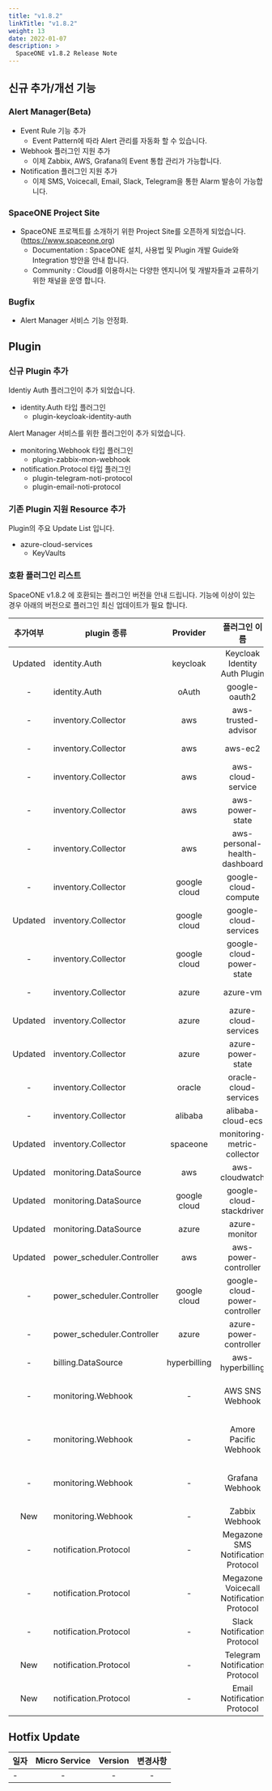 ```yaml
---
title: "v1.8.2"
linkTitle: "v1.8.2"
weight: 13
date: 2022-01-07
description: >
  SpaceONE v1.8.2 Release Note
---
```


## 신규 추가/개선 기능

### Alert Manager(Beta) 
- Event Rule 기능 추가
  - Event Pattern에 따라 Alert 관리를 자동화 할 수 있습니다.
- Webhook 플러그인 지원 추가
  - 이제 Zabbix, AWS, Grafana의 Event 통합 관리가 가능합니다.
- Notification 플러그인 지원 추가
  - 이제 SMS, Voicecall, Email, Slack, Telegram을 통한 Alarm 발송이 가능합니다.


### SpaceONE Project Site
- SpaceONE 프로젝트를 소개하기 위한 Project Site를 오픈하게 되었습니다. (https://www.spaceone.org)
  - Documentation : SpaceONE 설치, 사용법 및 Plugin 개발 Guide와 Integration 방안을 안내 합니다. 
  - Community : Cloud를 이용하시는 다양한 엔지니어 및 개발자들과 교류하기 위한 채널을 운영 합니다.

### Bugfix
- Alert Manager 서비스 기능 안정화.

## Plugin 

### 신규 Plugin 추가

Identiy Auth 플러그인이 추가 되었습니다.
- identity.Auth 타입 플러그인
  - plugin-keycloak-identity-auth

Alert Manager 서비스를 위한 플러그인이 추가 되었습니다. 
- monitoring.Webhook 타입 플러그인 
    - plugin-zabbix-mon-webhook
- notification.Protocol 타입 플러그인
    - plugin-telegram-noti-protocol
    - plugin-email-noti-protocol
 
### 기존 Plugin 지원 Resource 추가

Plugin의 주요 Update List 입니다.
 
- azure-cloud-services
    - KeyVaults

### 호환 플러그인 리스트

SpaceONE v1.8.2 에 호환되는 플러그인 버전을 안내 드립니다.
기능에 이상이 있는 경우 아래의 버전으로 플러그인 최신 업데이트가 필요 합니다.

|추가여부|plugin 종류|Provider|플러그인 이름| plugin_id | version |
|:---:|---|:---:|:---:|:---:|:---:|
|Updated|identity.Auth|keycloak|Keycloak Identity Auth Plugin|plugin-keycloak-identity-auth|v1.2|
|-|identity.Auth|oAuth|google-oauth2|plugin-e6b1b0bbacc6|v1.1|
|-|inventory.Collector|aws|aws-trusted-advisor|plugin-eb120a41bb8d|v1.4|
|-|inventory.Collector|aws|aws-ec2|plugin-49f224ef6d36|v1.12|
|-|inventory.Collector|aws|aws-cloud-service|plugin-54487559e402|v1.11.8|
|-|inventory.Collector|aws|aws-power-state|plugin-516babd3637c|v1.6|
|-|inventory.Collector|aws|aws-personal-health-dashboard|plugin-986155af217b|v1.4|
|-|inventory.Collector|google cloud|google-cloud-compute|plugin-13c3051967ce|v1.2.7|
|Updated|inventory.Collector|google cloud|google-cloud-services|plugin-87dc35ecb550|v1.2.9|
|-|inventory.Collector|google cloud|google-cloud-power-state|plugin-11f322fa4106|v1.1.3|
|-|inventory.Collector|azure|azure-vm|plugin-c1104066ca52|v1.2.12|
|Updated|inventory.Collector|azure|azure-cloud-services|plugin-6fec638f139c|v1.2.7|
|Updated|inventory.Collector|azure|azure-power-state|plugin-d7a1d8670488|v1.0.3|
|-|inventory.Collector|oracle|oracle-cloud-services| N/A | |
|-|inventory.Collector|alibaba|alibaba-cloud-ecs| N/A | |
|Updated|inventory.Collector|spaceone|monitoring-metric-collector|plugin-023782c156cf|v1.2.4|
|Updated|monitoring.DataSource|aws|aws-cloudwatch|plugin-41782f6158bb|v1.1.4|
|Updated|monitoring.DataSource|google cloud|google-cloud-stackdriver|plugin-57773973639a|v1.0.7|
|Updated|monitoring.DataSource|azure|azure-monitor|plugin-c6c14566298c|v1.0.4|
|Updated|power_scheduler.Controller|aws|aws-power-controller|plugin-5cd621a04f04|v1.4.4|
|-|power_scheduler.Controller|google cloud|google-cloud-power-controller|plugin-982ca2693f39|v1.1.4|
|-|power_scheduler.Controller|azure|azure-power-controller| N/A |v1.0.1|
|-|billing.DataSource|hyperbilling|aws-hyperbilling|plugin-b60505e70f9d|v1.0.2|
|-|monitoring.Webhook|-|AWS SNS Webhook|plugin-aws-sns-monitoring-webhook|v1.1|
|-|monitoring.Webhook|-| Amore Pacific Webhook |plugin-amorepacific-monitoring-webhook|v1.0.2|
|-|monitoring.Webhook|-| Grafana Webhook | plugin-grafana-monitoring-webhook |v1.0.2|
|New|monitoring.Webhook|-| Zabbix Webhook | plugin-zabbix-mon-webhook |v1.0|
|-|notification.Protocol|-| Megazone SMS Notification Protocol | plugin-sms-notification-protocol |v1.0.1|
|-|notification.Protocol|-| Megazone Voicecall Notification Protocol | plugin-voicecall-notification-protocol |v1.0.4|
|-|notification.Protocol|-| Slack Notification Protocol | slack-notification-protocol |v1.0.2|
|New|notification.Protocol|-| Telegram Notification Protocol | plugin-telegram-noti-protocol |v1.0.1|
|New|notification.Protocol|-| Email Notification Protocol | plugin-email-noti-protocol |v1.0|



## Hotfix Update
|일자|Micro Service|Version|변경사항|
|---|:---:|:---:|:---:|
|-|-|-| - |


